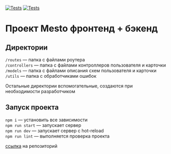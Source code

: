 [![Tests](../../actions/workflows/tests-13-sprint.yml/badge.svg)](../../actions/workflows/tests-13-sprint.yml) [![Tests](../../actions/workflows/tests-14-sprint.yml/badge.svg)](../../actions/workflows/tests-14-sprint.yml)
# Проект Mesto фронтенд + бэкенд


## Директории

`/routes` — папка с файлами роутера  
`/controllers` — папка с файлами контроллеров пользователя и карточки   
`/models` — папка с файлами описания схем пользователя и карточки  
`/utils` — папка с обработчиками ошибок   
  
Остальные директории вспомогательные, создаются при необходимости разработчиком

## Запуск проекта  


`npm i` — установить все зависимости   
`npm run start` — запускает сервер   
`npm run dev` — запускает сервер с hot-reload  
`npm run lint` —  выполняется проверка проекта

[ссылка](https://github.com/ApostalDante/express-mesto-gha) на репозиторий   
